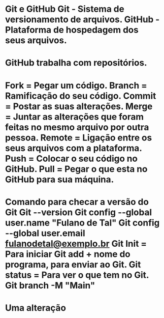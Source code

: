 Git e GitHub
Git - Sistema de versionamento de arquivos.
GitHub - Plataforma de hospedagem dos seus arquivos.
======================================================
GitHub trabalha com repositórios.
======================================================
Fork   = Pegar um código.
Branch = Ramificação do seu código.
Commit = Postar as suas alterações.
Merge  = Juntar as alterações que foram feitas no mesmo arquivo por outra pessoa.
Remote = Ligação entre os seus arquivos com a plataforma.
Push   = Colocar o seu código no GitHub.
Pull   = Pegar o que esta no GitHub para sua máquina.
========================================================
Comando para checar a versão do Git
Git --version
Git config --global user.name "Fulano de Tal"
Git config --global user.email fulanodetal@exemplo.br
Git Init = Para iniciar 
Git add + nome do programa, para enviar ao Git.
Git status = Para ver o que tem no Git.
Git branch -M "Main"
=========================================================
Uma alteração
=========================================================